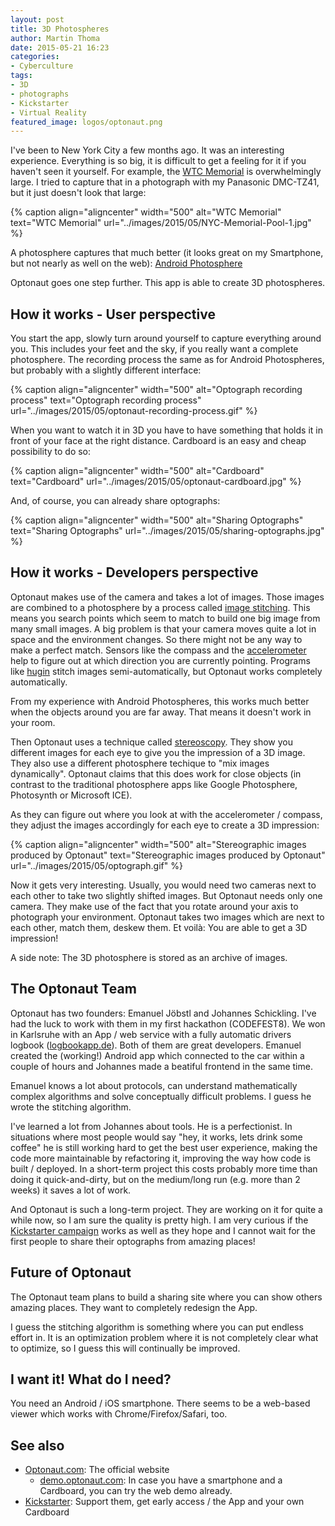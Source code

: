 ```yaml
---
layout: post
title: 3D Photospheres
author: Martin Thoma
date: 2015-05-21 16:23
categories:
- Cyberculture
tags:
- 3D
- photographs
- Kickstarter
- Virtual Reality
featured_image: logos/optonaut.png
---
```

I've been to New York City a few months ago. It was an interesting experience.
Everything is so big, it is difficult to get a feeling for it if you haven't
seen it yourself. For example, the [WTC Memorial](https://en.wikipedia.org/wiki/National_September_11_Memorial_%26_Museum) is overwhelmingly large. I tried
to capture that in a photograph with my Panasonic DMC-TZ41, but it just doesn't
look that large:

{% caption align="aligncenter" width="500" alt="WTC Memorial" text="WTC Memorial" url="../images/2015/05/NYC-Memorial-Pool-1.jpg" %}

A photosphere captures that much better (it looks great on my Smartphone, but
not nearly as well on the web): [Android Photosphere](//martin-thoma.com/html5/photosphere-wtc-memorial)

Optonaut goes one step further. This app is able to create 3D photospheres.


## How it works - User perspective

You start the app, slowly turn around yourself to capture everything around
you. This includes your feet and the sky, if you really want a complete
photosphere. The recording process the same as for Android Photospheres, but
probably with a slightly different interface:

{% caption align="aligncenter" width="500" alt="Optograph recording process" text="Optograph recording process" url="../images/2015/05/optonaut-recording-process.gif" %}

When you want to watch it in 3D you have to have something that holds it in
front of your face at the right distance. Cardboard is an easy and cheap
possibility to do so:

{% caption align="aligncenter" width="500" alt="Cardboard" text="Cardboard" url="../images/2015/05/optonaut-cardboard.jpg" %}


And, of course, you can already share optographs:

{% caption align="aligncenter" width="500" alt="Sharing Optographs" text="Sharing Optographs" url="../images/2015/05/sharing-optographs.jpg" %}

## How it works - Developers perspective

Optonaut makes use of the camera and takes a lot of images. Those images are
combined to a photosphere by a process called
[image stitching](https://en.wikipedia.org/wiki/Image_stitching). This means
you search points which seem to match to build one big image from many small
images. A big problem is that your camera moves quite a lot in space and the
environment changes. So there might not be any way to make a perfect match.
Sensors like the compass and the
[accelerometer](https://en.wikipedia.org/wiki/Accelerometer) help to figure out
at which direction you are currently pointing. Programs like
[hugin](http://hugin.sourceforge.net/) stitch images semi-automatically, but
Optonaut works completely automatically.


From my experience with Android Photospheres, this works much better when the
objects around you are far away. That means it doesn't work in your room.

Then Optonaut uses a technique called
[stereoscopy](https://en.wikipedia.org/wiki/Stereoscopy). They show you
different images for each eye to give you the impression of a 3D image. They
also use a different photosphere techique to "mix images dynamically". Optonaut
claims that this does work for close objects (in contrast to the traditional
photosphere apps like Google Photosphere, Photosynth or Microsoft ICE).

As they can figure out where you look at with the accelerometer / compass, they
adjust the images accordingly for each eye to create a 3D impression:

{% caption align="aligncenter" width="500" alt="Stereographic images produced by Optonaut" text="Stereographic images produced by Optonaut" url="../images/2015/05/optograph.gif" %}

Now it gets very interesting. Usually, you would need two cameras next to each
other to take two slightly shifted images. But Optonaut needs only one camera.
They make use of the fact that you rotate around your axis to photograph your
environment. Optonaut takes two images which are next to each other, match
them, deskew them. Et voilà: You are able to get a 3D impression!

A side note: The 3D photosphere is stored as an archive of images.


## The Optonaut Team

Optonaut has two founders: Emanuel Jöbstl and Johannes Schickling. I've
had the luck to work with them in my first hackathon (CODEFEST8). We won in
Karlsruhe with an App / web service with a fully automatic drivers logbook
([logbookapp.de](http://logbookapp.de/)). Both of them are great developers.
Emanuel created the (working!) Android app which connected to the car within a
couple of hours and Johannes made a beatiful frontend in the same time.

Emanuel knows a lot about protocols, can understand mathematically complex
algorithms and solve conceptually difficult problems. I guess he wrote the
stitching algorithm.

I've learned a lot from Johannes about tools. He is a perfectionist. In
situations where most people would say "hey, it works, lets drink some coffee"
he is still working hard to get the best user experience, making the code
more maintainable by refactoring it, improving the way how code is built /
deployed. In a short-term project this costs probably more time than doing it
quick-and-dirty, but on the medium/long run (e.g. more than 2 weeks) it saves
a lot of work.

And Optonaut is such a long-term project. They are working on it for quite a
while now, so I am sure the quality is pretty high. I am very curious if the
[Kickstarter campaign](https://www.kickstarter.com/projects/optonaut/optonaut-virtual-reality-photography) works as well as they hope and I cannot wait for the first people to share their
optographs from amazing places!


## Future of Optonaut

The Optonaut team plans to build a sharing site where you can show others
amazing places. They want to completely redesign the App.

I guess the stitching algorithm is something where you can put endless effort
in. It is an optimization problem where it is not completely clear what to
optimize, so I guess this will continually be improved.


## I want it! What do I need?

You need an Android / iOS smartphone. There seems to be a web-based viewer
which works with Chrome/Firefox/Safari, too.


## See also

* [Optonaut.com](http://optonaut.com/): The official website
  * [demo.optonaut.com](http://demo.optonaut.com/): In case you have a smartphone and a Cardboard, you can try the web demo already.
* [Kickstarter](https://www.kickstarter.com/projects/optonaut/optonaut-virtual-reality-photography): Support them, get early access / the App and your own Cardboard